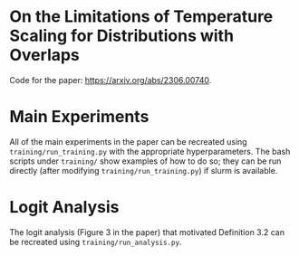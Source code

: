 # On the Limitations of Temperature Scaling for Distributions with Overlaps
Code for the paper: https://arxiv.org/abs/2306.00740.

# Main Experiments
All of the main experiments in the paper can be recreated using `training/run_training.py` with the appropriate hyperparameters. 
The bash scripts under `training/` show examples of how to do so; they can be run directly (after modifying `training/run_training.py`) if
slurm is available.

# Logit Analysis
The logit analysis (Figure 3 in the paper) that motivated Definition 3.2 can be recreated using `training/run_analysis.py`.
